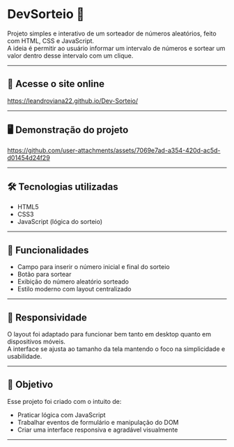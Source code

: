 # DevSorteio 🎲

Projeto simples e interativo de um sorteador de números aleatórios, feito com HTML, CSS e JavaScript.  
A ideia é permitir ao usuário informar um intervalo de números e sortear um valor dentro desse intervalo com um clique.

---

## 🔗 Acesse o site online  
https://leandroviana22.github.io/Dev-Sorteio/

---

## 🖥️ Demonstração do projeto

https://github.com/user-attachments/assets/7069e7ad-a354-420d-ac5d-d01454d24f29


---

## 🛠️ Tecnologias utilizadas
- HTML5  
- CSS3  
- JavaScript (lógica do sorteio)

---

## 🎯 Funcionalidades
- Campo para inserir o número inicial e final do sorteio
- Botão para sortear
- Exibição do número aleatório sorteado
- Estilo moderno com layout centralizado

---

## 📱 Responsividade
O layout foi adaptado para funcionar bem tanto em desktop quanto em dispositivos móveis.  
A interface se ajusta ao tamanho da tela mantendo o foco na simplicidade e usabilidade.

---

## 📌 Objetivo
Esse projeto foi criado com o intuito de:
- Praticar lógica com JavaScript
- Trabalhar eventos de formulário e manipulação do DOM
- Criar uma interface responsiva e agradável visualmente

---
